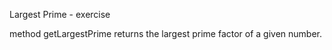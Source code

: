 Largest Prime - exercise

method getLargestPrime returns the largest prime factor of a given number.
